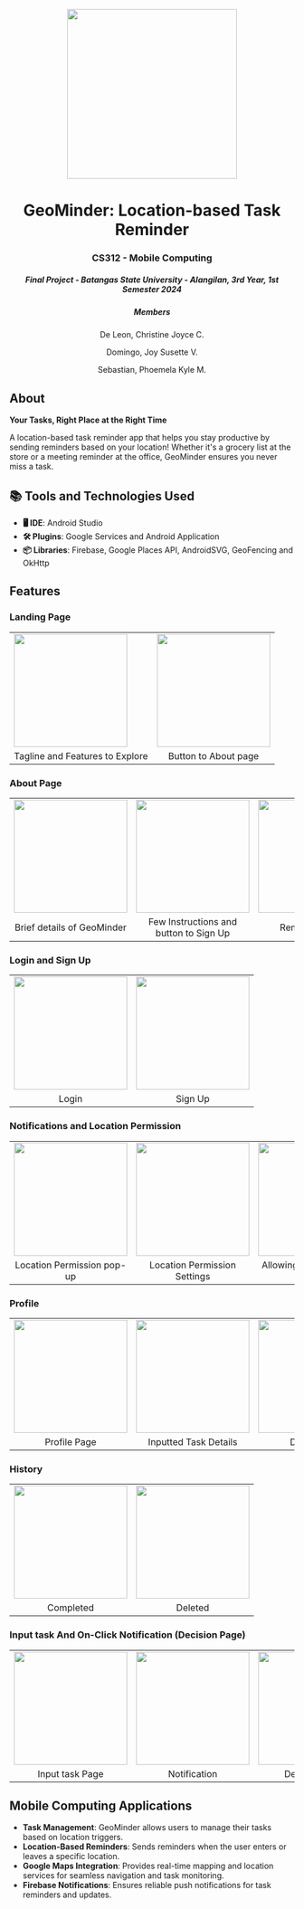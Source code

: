 <p align="center"> 
    <img src="https://github.com/coochill/GeoMinder/blob/main/assets/500x500.png" width="300">
</p>

<h1 align="center"> 
GeoMinder: Location-based Task Reminder</h1>
<h3 align="center"> CS312 - Mobile Computing</h3>
<h5 align="center"> Final Project - Batangas State University - Alangilan, 3rd Year, 1st Semester 2024 </h5>

<h5 align="center"> Members </h5>
<p align="center">De Leon, Christine Joyce C.</p>
<p align="center">Domingo, Joy Susette V.</p>
<p align="center">Sebastian, Phoemela Kyle M.</p>

## About
<p><strong>Your Tasks, Right Place at the Right Time</strong></p>
<p>A location-based task reminder app that helps you stay productive by sending reminders based on your location! Whether it's a grocery list at the store or a meeting reminder at the office, GeoMinder ensures you never miss a task.</p>

## 📚 Tools and Technologies Used
<ul>
  <li><b>🖥️ IDE</b>: Android Studio</li>
  <li><b>🛠 Plugins</b>: Google Services and Android Application</li>
  <li><b>📦 Libraries</b>: Firebase, Google Places API, AndroidSVG, GeoFencing and OkHttp</li>
</ul>

## Features

### Landing Page
<table>
  <tr>
    <td><img src="https://github.com/coochill/GeoMinder/blob/main/assets/Landing1.jpg" width="200"></td>
    <td><img src="https://github.com/coochill/GeoMinder/blob/main/assets/Landing2.jpg" width="200"></td>
  </tr>
  <tr>
    <td align="center">Tagline and Features to Explore</td>
    <td align="center">Button to About page</td>
  </tr>
</table>

### About Page
<table>
  <tr>
    <td><img src="https://github.com/coochill/GeoMinder/blob/main/assets/About.jpg" width="200"></td>
    <td><img src="https://github.com/coochill/GeoMinder/blob/main/assets/About2.jpg" width="200"></td>
    <td><img src="https://github.com/coochill/GeoMinder/blob/main/assets/Reminder.jpg" width="200"></td>
  </tr>
  <tr>
    <td align="center">Brief details of GeoMinder</td>
    <td align="center">Few Instructions and button to Sign Up</td>
    <td align="center">Reminder Dialog</td>
      
  </tr>
</table>


### Login and Sign Up
<table>
  <tr>
    <td><img src="https://github.com/coochill/GeoMinder/blob/main/assets/login.jpg" width="200"></td>
    <td><img src="https://github.com/coochill/GeoMinder/blob/main/assets/signup.jpg" width="200"></td>
  </tr>
  <tr>
    <td align="center">Login</td>
    <td align="center">Sign Up</td>
  </tr>
</table>

### Notifications and Location Permission
<table>
  <tr>
    <td><img src="https://github.com/coochill/GeoMinder/blob/main/assets/Locationpermission.jpg" width="200"></td>
    <td><img src="https://github.com/coochill/GeoMinder/blob/main/assets/Location%20Permission.jpg" width="200"></td>
    <td><img src="https://github.com/coochill/GeoMinder/blob/main/assets/Permission.jpg" width="200"></td>
  </tr>
  <tr>
    <td align="center">Location Permission pop-up</td>
    <td align="center">Location Permission Settings</td>
    <td align="center">Allowing Notification and Location</td>
  </tr>
</table>

### Profile
<table>
  <tr>
    <td><img src="https://github.com/coochill/GeoMinder/blob/main/assets/Profile.jpg" width="200"></td>
    <td><img src="https://github.com/coochill/GeoMinder/blob/main/assets/Inputted%20taskdetails.jpg" width="200"></td>
    <td><img src="https://github.com/coochill/GeoMinder/blob/main/assets/Delete%20Task.jpg" width="200"></td>
  </tr>
  <tr>
    <td align="center">Profile Page</td>
    <td align="center">Inputted Task Details</td>
    <td align="center">Delete Task</td>
  </tr>
</table>

### History
<table>
  <tr>
    <td><img src="https://github.com/coochill/GeoMinder/blob/main/assets/History.jpg" width="200"></td>
    <td><img src="https://github.com/coochill/GeoMinder/blob/main/assets/History%20Deleted.jpg" width="200"></td>
  </tr>
  <tr>
    <td align="center">Completed</td>
    <td align="center">Deleted</td>
  </tr>
</table>

### Input task And On-Click Notification (Decision Page)
<table>
  <tr>
    <td><img src="https://github.com/coochill/GeoMinder/blob/main/assets/Input%20Page.jpg" width="200"></td>  
    <td><img src="https://github.com/coochill/GeoMinder/blob/main/assets/Notif.jpg" width="200"></td>
    <td><img src="https://github.com/coochill/GeoMinder/blob/main/assets/Decision.jpg" width="200"></td>
  </tr>
  <tr>
    <td align="center">Input task Page</td>  
    <td align="center">Notification</td>
    <td align="center">Decision Page</td>
  </tr>
</table>

## Mobile Computing Applications
<ul>
  <li><strong>Task Management</strong>: GeoMinder allows users to manage their tasks based on location triggers.</li>
  <li><strong>Location-Based Reminders</strong>: Sends reminders when the user enters or leaves a specific location.</li>
  <li><strong>Google Maps Integration</strong>: Provides real-time mapping and location services for seamless navigation and task monitoring.</li>
  <li><strong>Firebase Notifications</strong>: Ensures reliable push notifications for task reminders and updates.</li>
</ul>
